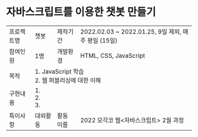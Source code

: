 <h1>자바스크립트를 이용한 챗봇 만들기</h1>

<table> 
  <tr>
    <td>프로젝트명</td>
    <td>챗봇</td>
    <td>제작기간</td>
    <td>2022.02.03 ~ 2022.01.25, 9일 제외, 매주 평일 (15일)</td>
  </tr>
  <tr>
    <td>참여인원</td>
    <td>1명</td>
    <td>개발환경</td>
    <td>HTML, CSS, JavaScript</td>
  </tr>
  <tr rowspan = 2>
    <td>목적</td>
    <td colspan = 3>
      1. JavaScript 학습<br>
      2. 웹 퍼블리싱에 대한 이해
    </td>
  </tr>
  <tr rowspan = 3>
    <td>구현내용</td>
    <td colspan = 3>
      1. <br>
      2. <br>
      3. 
    </td>
  </tr>
  <tr>
    <td>특이사항</td>
    <td>대외활동</td>
    <td>활동 이름</td>
    <td>2022 모각코 웹<자바스크립트> 2월 과정</td>
  </tr>
</table>
